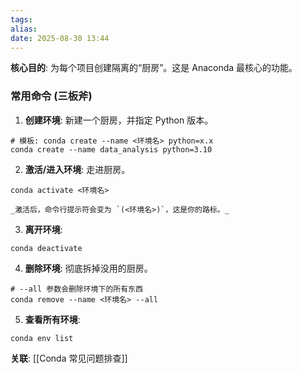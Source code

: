 ```yaml
---
tags: 
alias: 
date: 2025-08-30 13:44
---
```

**核心目的**: 为每个项目创建隔离的“厨房”。这是 Anaconda 最核心的功能。

### 常用命令 (三板斧)

1. **创建环境**: 新建一个厨房，并指定 Python 版本。
    
```
# 模板: conda create --name <环境名> python=x.x
conda create --name data_analysis python=3.10
```
    
2. **激活/进入环境**: 走进厨房。
    
```
conda activate <环境名>
```
    
    _激活后，命令行提示符会变为 `(<环境名>)`，这是你的路标。_
    
3. **离开环境**:
    
```
conda deactivate
```
    
4. **删除环境**: 彻底拆掉没用的厨房。
    
```
# --all 参数会删除环境下的所有东西
conda remove --name <环境名> --all
```
    
5. **查看所有环境**:
    
```
conda env list
```
    

**关联**: [[Conda 常见问题排查]]